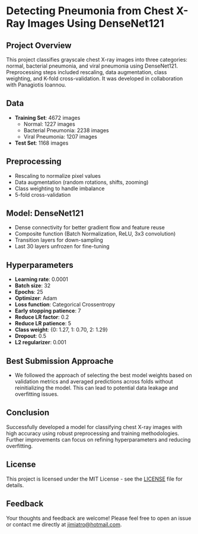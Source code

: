 # Detecting Pneumonia from Chest X-Ray Images Using DenseNet121

## Project Overview
This project classifies grayscale chest X-ray images into three categories: normal, bacterial pneumonia, and viral pneumonia using DenseNet121. Preprocessing steps included rescaling, data augmentation, class weighting, and K-fold cross-validation. It was developed in collaboration with Panagiotis Ioannou.

## Data
- **Training Set**: 4672 images
  - Normal: 1227 images
  - Bacterial Pneumonia: 2238 images
  - Viral Pneumonia: 1207 images
- **Test Set**: 1168 images

## Preprocessing
- Rescaling to normalize pixel values
- Data augmentation (random rotations, shifts, zooming)
- Class weighting to handle imbalance
- 5-fold cross-validation

## Model: DenseNet121
- Dense connectivity for better gradient flow and feature reuse
- Composite function (Batch Normalization, ReLU, 3x3 convolution)
- Transition layers for down-sampling
- Last 30 layers unfrozen for fine-tuning

## Hyperparameters
- **Learning rate**: 0.0001
- **Batch size**: 32
- **Epochs**: 25
- **Optimizer**: Adam
- **Loss function**: Categorical Crossentropy
- **Early stopping patience**: 7
- **Reduce LR factor**: 0.2
- **Reduce LR patience**: 5
- **Class weight**: {0: 1.27, 1: 0.70, 2: 1.29}
- **Dropout**: 0.5
- **L2 regularizer**: 0.001

## Best Submission Approache
- We followed the approach of selecting the best model weights based on validation metrics and averaged predictions across folds without reinitializing the model. This can lead to potential data leakage and overfitting issues.

## Conclusion
Successfully developed a model for classifying chest X-ray images with high accuracy using robust preprocessing and training methodologies. Further improvements can focus on refining hyperparameters and reducing overfitting.

## License
This project is licensed under the MIT License - see the [LICENSE](LICENSE) file for details.

## Feedback
Your thoughts and feedback are welcome! Please feel free to open an issue or contact me directly at jimiatro@hotmail.com.
